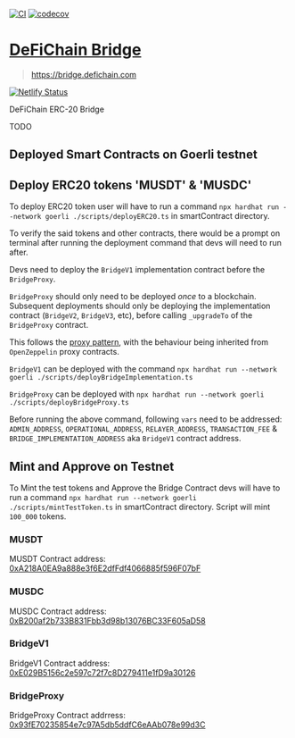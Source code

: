 [![CI](https://github.com/WavesHQ/bridge/actions/workflows/ci.yml/badge.svg)](https://github.com/WavesHQ/bridge/actions/workflows/ci.yml)
[![codecov](https://codecov.io/gh/WavesHQ/bridge/branch/main/graph/badge.svg?token=OXLL8IBZQV)](https://codecov.io/gh/WavesHQ/bridge)

# [DeFiChain Bridge](https://bridge.defichain.com)

> https://bridge.defichain.com

[![Netlify Status](https://api.netlify.com/api/v1/badges/4eaec04e-1416-4c65-843e-d7413fb81d2c/deploy-status)](https://app.netlify.com/sites/defichain-erc20-bridge/deploys)

DeFiChain ERC-20 Bridge

TODO

## Deployed Smart Contracts on Goerli testnet

## Deploy ERC20 tokens 'MUSDT' & 'MUSDC'

To deploy ERC20 token user will have to run a command `npx hardhat run --network goerli ./scripts/deployERC20.ts` in smartContract directory.

To verify the said tokens and other contracts, there would be a prompt on terminal after running the deployment command that devs will need to run after.

Devs need to deploy the `BridgeV1` implementation contract before the `BridgeProxy`.

`BridgeProxy` should only need to be deployed _once_ to a blockchain. Subsequent deployments should only be deploying the implementation contract (`BridgeV2`, `BridgeV3`, etc), before calling `_upgradeTo` of the `BridgeProxy` contract.

This follows the [proxy pattern](https://blog.openzeppelin.com/proxy-patterns/), with the behaviour being inherited from `OpenZeppelin` proxy contracts.

`BridgeV1` can be deployed with the command `npx hardhat run --network goerli ./scripts/deployBridgeImplementation.ts`

`BridgeProxy` can be deployed with `npx hardhat run --network goerli ./scripts/deployBridgeProxy.ts`

Before running the above command, following `vars` need to be addressed:
`ADMIN_ADDRESS`, `OPERATIONAL_ADDRESS`, `RELAYER_ADDRESS`, `TRANSACTION_FEE` & `BRIDGE_IMPLEMENTATION_ADDRESS` aka `BridgeV1` contract address.

## Mint and Approve on Testnet

To Mint the test tokens and Approve the Bridge Contract devs will have to run a command `npx hardhat run --network goerli ./scripts/mintTestToken.ts` in smartContract directory. Script will mint `100_000` tokens.

### MUSDT

MUSDT Contract address: [0xA218A0EA9a888e3f6E2dfFdf4066885f596F07bF](https://goerli.etherscan.io/address/0xA218A0EA9a888e3f6E2dfFdf4066885f596F07bF)

### MUSDC

MUSDC Contract address: [0xB200af2b733B831Fbb3d98b13076BC33F605aD58](https://goerli.etherscan.io/address/0xB200af2b733B831Fbb3d98b13076BC33F605aD58)

### BridgeV1

BridgeV1 Contract address: [0xE029B5156c2e597c72f7c8D279411e1fD9a30126](https://goerli.etherscan.io/address/0xE029B5156c2e597c72f7c8D279411e1fD9a30126)

### BridgeProxy

BridgeProxy Contract addrress: [0x93fE70235854e7c97A5db5ddfC6eAAb078e99d3C](https://goerli.etherscan.io/address/0x93fE70235854e7c97A5db5ddfC6eAAb078e99d3C)
